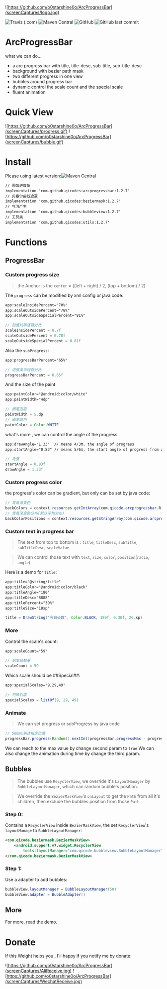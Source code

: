 ![https://github.com/o0starshine0o/ArcProgressBar](screenCaptures/logo.jpg)

![Travis (.com)](https://img.shields.io/travis/com/o0starshine0o/ArcProgressBar)
![Maven Central](https://img.shields.io/maven-central/v/com.github.qicodes/arcprogressbar)
![GitHub](https://img.shields.io/github/license/o0starshine0o/ArcProgressBar)
![GitHub last commit](https://img.shields.io/github/last-commit/o0starshine0o/ArcProgressBar)

# ArcProgressBar

what we can do...
* a arc progress bar with title, title-desc, sub-title, sub-title-desc
* background with bezier path mask
* two different progress in one view
* bubbles around progress bar
* dynamic control the scale count and the special scale
* fluent animation

# Quick View

![https://github.com/o0starshine0o/ArcProgressBar](screenCaptures/progress.gif)
![https://github.com/o0starshine0o/ArcProgressBar](screenCaptures/bubble.gif)
# Install
Please using latest version:![Maven Central](https://img.shields.io/maven-central/v/com.github.qicodes/arcprogressbar)
```xml
// 圆弧进度条
implementation 'com.github.qicodes:arcprogressbar:1.2.7'
// 贝塞尔曲线遮罩
implementation 'com.github.qicodes:beziermask:1.2.7'
// 气泡产生
implementation 'com.github.qicodes:bubbleview:1.2.7'
// 工具类
implementation 'com.github.qicodes:utils:1.2.7'
```

# Functions

## ProgressBar

### Custom progress size
> the Anchor is the `center` = ((left + right) / 2, (top + bottom) / 2)

The `progress` can be modified by xml config or java code:
```xml
app:scaleInsidePercent="70%"
app:scaleOutsidePercent="78%"
app:scaleOutsideSpecialPercent="81%"
```

```java
// 刻度线半径百分比
scaleInsidePercent = 0.7f
scaleOutsidePercent = 0.78f
scaleOutsideSpecialPercent = 0.81f
``` 
Also the `subProgress`:
```xml
app:progressBarPercent="65%"
```
```java
// 进度条半径百分比
progressBarPercent = 0.65f
```
And the size of the paint
```xml
app:paintColor="@android:color/white"
app:paintWidth="4dp"
```
```java
// 画笔宽度
paintWidth = 5.dp
// 画笔颜色
paintColor = Color.WHITE
``` 
what's more , we can control the angle of the progress
```xml
app:drawAngle="1.33"  // means 4/3π, the angle of progress
app:startAngle="0.83" // means 5/6π, the start angle of progress from x positive 
```
```java
// 角度
startAngle = 0.83f
drawAngle = 1.33f
```

### Custom progress color

the progress's color can be gradient, but only can be set by java code:
```java
// 背景渐变色
backColors = context.resources.getIntArray(com.qicode.arcprogressbar.R.array.color_gradient)
// 背景渐变色分布(默认平均分布)
backColorPositions = context.resources.getStringArray(com.qicode.arcprogressbar.R.array.position_gradient).map { it.toFloat() }.toFloatArray()
```

### Custom text in progress bar
> The text from top to bottom is : `title`, `titleDesc`, `subTitle`, `subTitleDesc`, `scaleValue`

> We can control those text with `text`, `size`, `color`, `position`(`radio`, `angle`)

Here is a demo for `title`:

```xml
app:title="@string/title"
app:titleColor="@android:color/black"
app:titleAngle="180"
app:titleDesc="8888"
app:titlePercent="30%"
app:titleSize="18sp"
```
```java
title = DrawString("今日步数", Color.BLACK, 180f, 0.30f, 20.sp)
```
### More
Control the scale's count:
```xml
app:scaleCount="59"
```
```java
// 刻度线数量
scaleCount = 59
```

Which scale should be ##Special##:
```xml
app:specialScales="9,29,49"
```
```java
// 特殊刻度
specialScales = listOf(9, 29, 49)
``` 

### Animate
> We can set progress or subProgress by java code

```java
// 500ms到达指定位置
progressBar.progress(Random().nextInt(progressBar.progressMax - progressBar.progressMin + 1) + progressBar.progressMin, false, 500)
``` 

We can reach to the max value by change second param to `true`.We can also change the animation during time by change the third param.

## Bubbles
> The bubbles use `RecyclerView`, we override it's `LayoutManager` by `BubbleLayoutManager`, which can random bubble's position.

> We override the `BezierMaskView`'s `onLayout` to get the `Path` from all it's children, then exclude the bubbles position from those `Path`.

### Step 0:
Contains a `RecyclerView` inside `BezierMaskView`, the set `RecyclerView`'s `layoutManage` to `BubbleLayoutManager`:
```xml
<com.qicode.beziermask.BezierMaskView>
    <android.support.v7.widget.RecyclerView
        tools:layoutManager="com.qicode.bubbleview.BubbleLayoutManager" />
</com.qicode.beziermask.BezierMaskView>
```
### Step 1:
Use a adapter to add bubbles:
```java
bubbleView.layoutManager = BubbleLayoutManager(50)
bubbleView.adapter = BubbleAdapter()
```
## More
For more, read the demo.

# Donate
If this Weight helps you , I'll happy if you notify me by donate:

![https://github.com/o0starshine0o/ArcProgressBar](screenCaptures/AliReceive.jpg)
![https://github.com/o0starshine0o/ArcProgressBar](screenCaptures/WechatReceive.jpg)
